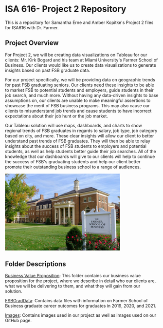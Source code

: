 # ISA 616- Project 2 Repository
This is a repository for Samantha Erne and Amber Kopitke's Project 2 files for ISA616 with Dr. Farmer. 

## Project Overview
For Project 2, we will be creating data visualizations on Tableau for our clients: Mr. Kirk Bogard and his team at Miami University's Farmer School of Business. Our clients would like us to create data visualizations to generate insights based on past FSB graduate data. 

For our project specifically, we will be providing data on geographic trends for past FSB graduating seniors. Our clients need these insights to be able to market FSB to potential students and employers, guide students in their job search, and much more. Without having any data-driven insights to base assumptions on, our clients are unable to make meaningful assertions to showcase the merit of FSB business programs. This may also cause our clients to misunderstand job trends and cause students to have incorrect expectations about their job hunt or the job market. 

Our Tableau solution will use maps, dashboards, and charts to show regional trends of FSB graduates in regards to salary, job type, job category based on city, and more. These clear insights will allow our client to better understand past trends of FSB graduates. They will then be able to relay insights about the success of FSB students to employers and potential students, as well as help students better guide their job searches. All of the knowledge that our dashboards will give to our clients will help to continue the success of FSB's graduating students and help our client better promote their outstanding business school to a range of audiences. 

<img src=https://github.com/sammieerne/ISA616-Project2-Group1/blob/3c9d21389a91788456a8c4f752f56b5613f95072/Images/farmer.jpg width=75% height=75%>

## Folder Descriptions

[Business Value Proposition](https://github.com/sammieerne/ISA616-Project2-Group1/tree/0e9ea81bd7ddf07e85990dedd7d690238b80434e/BusinessValueProposition): This folder contains our business value proposition for the project, where we describe in detail who our clients are, what we will be delivering to them, and what they will gain from our solution. 

[FSBGradData](https://github.com/sammieerne/ISA616-Project2-Group1/tree/4513f530001d0047e1b79205b3886958a5f9bbf3/FSBGradData): Contains data files with information on Farmer School of Business graduate career outcomes for graduates in 2019, 2020, and 2021. 

[Images](https://github.com/sammieerne/ISA616-Project2-Group1/tree/3405db9f4ee7efd78cbeeafbef847d0f9f33da67/Images): Contains images used in our project as well as images used on our GitHub page.
